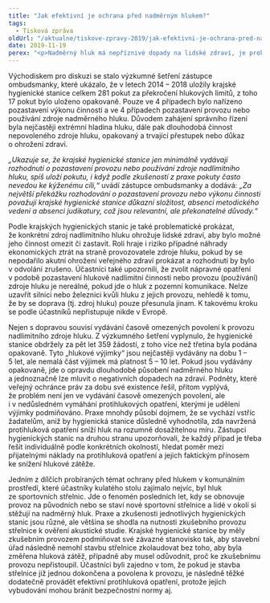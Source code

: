 ```yaml
---
title: "Jak efektivní je ochrana před nadměrným hlukem?"
tags:
  - Tisková zpráva
oldUrl: "/aktualne/tiskove-zpravy-2019/jak-efektivni-je-ochrana-pred-nadmernym-hlukem"
date: 2019-11-19
perex: "<p>Nadměrný hluk má nepříznivé dopady na lidské zdraví, je prokázána souvislost s kardiovaskulárním onemocněním i jinými zdravotními problémy. Z podnětů, které veřejný ochránce práv řadu let dostává, přitom vyplývá nespokojenost lidí s tím, jak úřady postupují vůči provozovatelům zdrojů hluku dlouhodobě překračujících hygienické hlukové limity. Zástupce ombudsmanky proto svolal zástupce Ministerstva zdravotnictví, jednotlivých krajských hygienických stanic a Národní referenční laboratoře k diskuzi o tom, jak efektivně ovlivňovat provozovatele zdrojů nadlimitního hluku, jakými sankčními nástroji a nápravnými opatřeními disponují orgány ochrany veřejného zdraví a jak je využívají.</p>"
---
```


<!-- imported from the old website -->

<p>Východiskem pro diskuzi se stalo výzkumné šetření zástupce ombudsmanky, které ukázalo, že v letech 2014 – 2018 uložily krajské hygienické stanice celkem 281 pokut za překročení hlukových limitů, z toho 17 pokut bylo uloženo opakovaně. Pouze ve 4 případech bylo nařízeno pozastavení výkonu činnosti a ve 4 případech pozastavení provozu nebo používání zdroje nadměrného hluku. Důvodem zahájení správního řízení byla nejčastěji extrémní hladina hluku, dále pak dlouhodobá činnost nepovoleného zdroje hluku, opakovaný a trvající přestupek nebo důkaz o ohrožení zdraví. </p> <p><i>„Ukazuje se, že krajské hygienické stanice jen minimálně vydávají rozhodnutí o pozastavení provozu nebo používání zdroje nadlimitního hluku, spíš uloží pokutu, i když podle zkušeností z praxe pokuty často nevedou ke kýženému cíli,“</i> uvádí zástupce ombudsmanky a dodává: <i>„Za největší překážku rozhodování o pozastavení provozu nebo výkonu činnosti považují krajské hygienické stanice důkazní složitost, absenci metodického vedení a absenci judikatury, což jsou relevantní, ale překonatelné důvody.“</i></p> <p>Podle krajských hygienických stanic je také problematické prokázat, že konkrétní zdroj nadlimitního hluku ohrožuje lidské zdraví, aby bylo možné jeho činnost omezit či zastavit. Roli hraje i riziko případné náhrady ekonomických ztrát na straně provozovatele zdroje hluku, pokud by se nepodařilo akutní ohrožení veřejného zdraví prokázat a rozhodnutí by bylo v odvolání zrušeno. Účastníci také upozornili, že zvolit nápravné opatření v podobě pozastavení hlukově nadlimitní činnosti nebo provozu (používání) zdroje hluku je nereálné, pokud jde o hluk z pozemní komunikace. Nelze uzavřít silnici nebo železnici kvůli hluku z jejich provozu, nehledě k tomu, že by se doprava (tj. zdroj hluku) pouze přesunula jinam. K takovému kroku se podle účastníků nepřistupuje nikde v Evropě.</p> <p>Nejen s dopravou souvisí vydávání časově omezených povolení k provozu nadlimitního zdroje hluku. Z výzkumného šetření vyplynulo, že hygienické stanice obdržely za pět let 359 žádostí, z toho více než třetina byla podána opakovaně. Tyto „hlukové výjimky“ jsou nejčastěji vydávány na dobu 1 – 5 let, ale nemalá část výjimek má platnost 5 – 10 let. Pokud jsou vydávány opakovaně, jde o opravdu dlouhodobé působení nadměrného hluku a jednoznačně lze mluvit o negativních dopadech na zdraví. Podněty, které veřejný ochránce práv za dobu své existence řešil, přitom vyplývá, že problém není jen ve vydávání časově omezených povolení, ale i v nedůsledném vymáhání protihlukových opatření, kterými je udělení výjimky podmiňováno. Praxe mnohdy působí dojmem, že se vychází vstříc žadatelům, aniž by hygienická stanice důsledně vyhodnotila, zda navržená protihluková opatření sníží hluk na rozumně dosažitelnou míru. Zástupci hygienických stanic na druhou stranu upozorňovali, že každý případ je třeba řešit individuálně podle konkrétních okolností, hledat poměr mezi přijatelnými náklady na protihluková opatření a jejich faktickým přínosem ke snížení hlukové zátěže.</p><p> Jedním z dílčích probíraných témat ochrany před hlukem v komunálním prostředí, které účastníky kulatého stolu zajímalo nejvíc, byl hluk ze sportovních střelnic. Jde o fenomén posledních let, kdy se obnovuje provoz na původních nebo se staví nové sportovní střelnice a lidé v okolí si stěžují na nadměrný hluk. Praxe a zkušenosti jednotlivých hygienických stanic jsou různé, ale většina se shodla na nutnosti zkušebního provozu střelnice k ověření akustické studie. Krajské hygienické stanice by měly zkušebním provozem podmiňovat své závazné stanovisko tak, aby stavební úřad následně nemohl stavbu střelnice zkolaudovat bez toho, aby byla změřena hluková zátěž, případně aby musel odůvodnit, proč ke zkušebnímu provozu nepřistoupil. Účastníci byli zajedno v tom, že pokud je stavba střelnice již jednou dokončena a povolena k provozu, je následně těžké dodatečně provádět efektivní protihluková opatření, protože jejich vybudování mohou bránit bezpečnostní normy aj. </p>
